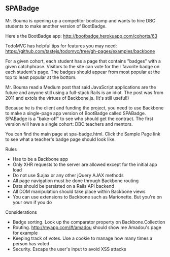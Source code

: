 ## SPABadge

Mr. Bouma is opening up a competitor bootcamp and wants to hire DBC students to make another version of BootBadge.

Here's the BootBadge app: http://bootbadge.herokuapp.com/cohorts/63

TodoMVC has helpful tips for features you may need: https://github.com/tastejs/todomvc/tree/gh-pages/examples/backbone

For a given cohort, each student has a page that contains "badges" with a given catchphrase.
Visitors to the site can vote for their favorite badge on each student's page. The badges should appear from most popular at the top to least popular at the bottom.

Mr. Bouma read a Medium post that said JavaScript applications are the future and anyone still using a full-stack Rails is an idiot. The post was from 2011 and extols the virtues of Backbone.js. (It's still useful!)

Because he is the client and funding the project, you need to use Backbone to make a single-page app version of BootBadge called SPABadge. SPABadge is a "bake-off" to see who should get the contract. The first version will have a single cohort: DBC teachers and mentors.

You can find the main page at spa-badge.html. Click the Sample Page link to see what a teacher's badge page should look like.

Rules
- Has to be a Backbone app
- Only XHR requests to the server are allowed except for the initial app load
- Do not use $.ajax or any other jQuery AJAX methods
- All page navigation must be done through Backbone routing
- Data should be persisted on a Rails API backend
- All DOM manipulation should take place within Backbone views
- You can use extensions to Backbone such as Marionette. But you're on your own if you do

Considerations
- Badge sorting. Look up the comparator property on Backbone.Collection
- Routing. http://myapp.com/#/amadou should show me Amadou's page for example
- Keeping track of votes. Use a cookie to manage how many times a person has voted
- Security. Escape the user's input to avoid XSS attacks
